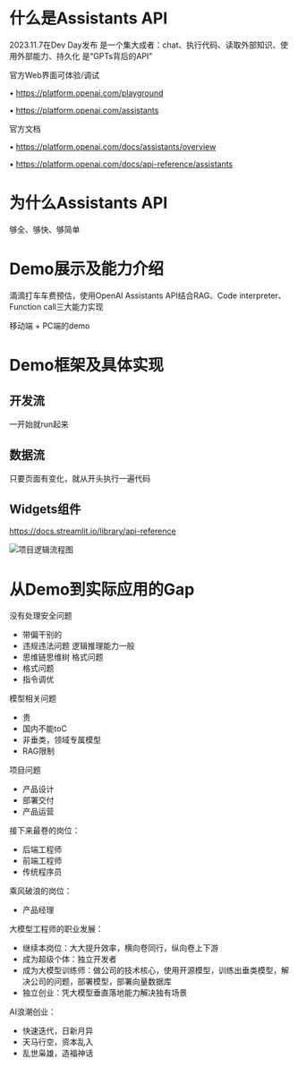 # 什么是Assistants API

2023.11.7在Dev Day发布
是一个集大成者：chat、执行代码、读取外部知识、使用外部能力、持久化
是“GPTs背后的API”

官⽅Web界⾯可体验/调试

• <https://platform.openai.com/playground>

• <https://platform.openai.com/assistants>

官⽅⽂档

• <https://platform.openai.com/docs/assistants/overview>

• <https://platform.openai.com/docs/api-reference/assistants>

# 为什么Assistants API

够全、够快、够简单

# Demo展示及能力介绍

滴滴打车车费预估，使用OpenAI Assistants API结合RAG、Code interpreter、Function call三大能力实现

移动端 + PC端的demo

# Demo框架及具体实现

## 开发流

一开始就run起来

## 数据流

只要页面有变化，就从开头执行一遍代码

## Widgets组件

<https://docs.streamlit.io/library/api-reference>

![项目逻辑流程图](<Screenshot 2024-01-26 at 7.02.43 PM.png>)

# 从Demo到实际应用的Gap

没有处理安全问题

- 带偏干别的
- 违规违法问题
逻辑推理能力一般
- 思维链思维树
格式问题
- 格式问题
- 指令调优

模型相关问题

- 贵
- 国内不能toC
- 非垂类，领域专属模型
- RAG限制

项目问题

- 产品设计
- 部署交付
- 产品运营

接下来最卷的岗位：

- 后端工程师
- 前端工程师
- 传统程序员

乘风破浪的岗位：

- 产品经理

大模型工程师的职业发展：

- 继续本岗位：大大提升效率，横向卷同行，纵向卷上下游
- 成为超级个体：独立开发者
- 成为大模型训练师：做公司的技术核心，使用开源模型，训练出垂类模型，解决公司的问题，部署模型，部署向量数据库
- 独立创业：凭大模型垂直落地能力解决独有场景

AI浪潮创业：

- 快速迭代，日新月异
- 天马行空，资本乱入
- 乱世枭雄，造福神话
